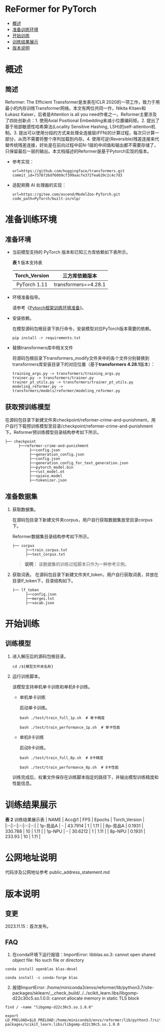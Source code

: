 # ReFormer for PyTorch

-   [概述](概述.md)
-   [准备训练环境](准备训练环境.md)
-   [开始训练](开始训练.md)
-   [训练结果展示](训练结果展示.md)
-   [版本说明](版本说明.md)



# 概述

## 简述

Reformer: The Efficient Transformer是发表在ICLR 2020的一项工作，致力于用最小的内存训练Transformer网络。本文有两位共同一作，Nikita Kitaev和Łukasz Kaiser，后者是Attention is all you need作者之一。Reformer主要涉及了四处创新点：1. 使用Axial Positional Embedding来减小位置编码矩。2. 提出了基于局部敏感性哈希算法(Locality Sensitive Hashing, LSH)的self-attention机制。3. 提出可以使用分段的方式来处理全连接层(FFN)的计算过程，每次只计算一部分，从而不需要将整个序列加载到内存。4. 使用可逆(Reversible)残差连接来代替传统残差连接，好处是在前向过程中前N-1层的中间值和输出都不需要存储了，只保留最后一层的输出。本文档描述的Reformer是基于Pytorch实现的版本。


- 参考实现：

  ```
  url=https://github.com/huggingface/transformers.git
  commit_id=7378726df60b9cf399aacfe372fea629c1c4c7d3
  ```

- 适配昇腾 AI 处理器的实现：

  ```
  url=https://gitee.com/ascend/ModelZoo-PyTorch.git
  code_path=PyTorch/built-in/nlp/
  ```


# 准备训练环境

## 准备环境

- 当前模型支持的 PyTorch 版本和已知三方库依赖如下表所示。

  **表 1**  版本支持表

  | Torch_Version      | 三方库依赖版本                                 |
  | :--------: | :----------------------------------------------------------: |
  | PyTorch 1.11 | transformers==4.28.1 |

  
- 环境准备指导。

  请参考《[Pytorch框架训练环境准备](https://www.hiascend.com/document/detail/zh/ModelZoo/pytorchframework/ptes)》。
  
- 安装依赖。

  在模型源码包根目录下执行命令，安装模型对应PyTorch版本需要的依赖。
  ```
  pip install -r requirements.txt
  ```

- 替换transformers库中相关文件
  
  将源码包根目录下transformers_modify文件夹中的各个文件分别替换到transformers库安装目录下的对应位置（基于**transformers 4.28.1**版本）：
  
  ```shell
  training_args.py -> transformers/training_args.py
  trainer.py -> transformers/trainer.py
  trainer_pt_utils.py -> transformers/trainer_pt_utils.py
  modeling_reformer.py -> transformers/models/reformer/modeling_reformer.py
  ```

## 获取预训练模型
在源码包目录下新建文件夹checkpoint/reformer-crime-and-punishment，用户自行下载预训练模型至目录/checkpoint/reformer-crime-and-punishment下。Reformer预训练模型目录结构参考如下所示。
   ```
   ├── checkpoint
         ├──reformer-crime-and-punishment
              ├──config.json
              ├──generation_config.json
              ├──config.json
              ├──generation_config_for_text_generation.json
              ├──pytorch_model.bin
              ├──rust_model.ot
              ├──spiece.model
              ├──tokenizer.json
   ```

## 准备数据集

1. 获取数据集。

   在源码包目录下新建文件夹corpus，用户自行获取数据集放至目录corpus下。

   Reformer数据集目录结构参考如下所示。

   ```
   ├── corpus
         ├──train_corpus.txt                     
         ├──test_corpus.txt             
   ```

   > **说明：** 
   >该数据集的训练过程脚本只作为一种参考示例。
  
2. 获取词表。
  在源码包目录下新建文件夹lf_token，用户自行获取词表，并放在目录lf_token下，目录结构如下。
   ```
   ├── lf_token
         ├──config.json
         ├──merges.txt
         ├──vocab.json
   ```


# 开始训练

## 训练模型

1. 进入解压后的源码包根目录。

   ```
   cd /${模型文件夹名称}
   ```

2. 运行训练脚本。

   该模型支持单机单卡训练和单机8卡训练。

   - 单机单卡训练

     启动单卡训练。

     ```
     bash ./test/train_full_1p.sh  # 单卡精度
     
     bash ./test/train_performance_1p.sh  # 单卡性能
     ```

   - 单机8卡训练

     启动8卡训练。

     ```
     bash ./test/train_full_8p.sh  # 8卡精度
     
     bash ./test/train_performance_8p.sh  # 8卡性能
     ```

   训练完成后，权重文件保存在训练脚本指定的路径下，并输出模型训练精度和性能信息。

# 训练结果展示

**表 2**  训练结果展示表
| NAME  | Acc@1  | FPS  | Epochs  | Torch_Version |
|:-:|:-:|:-:|:-:|:-:|
| 1p-竞品A  | - | 43.7914  | 1 | 1.11  |
| 8p-竞品A   | 0.1931  | 330.788  | 10  | 1.11  |
| 1p-NPU  | - | 30.6212  | 1 | 1.11  |
| 8p-NPU   | 0.1931  | 233.93  | 10  | 1.11  |

# 公网地址说明

代码涉及公网地址参考 public_address_statement.md

# 版本说明

## 变更

2023.11.15：首次发布。

## FAQ

1. 在conda环境下运行报错：ImportError: libblas.so.3: cannot open shared object file: No such file or directory
```
conda install openblas blas-devel

conda install -c conda-forge blas
```

2. 报错ImportError: /home/miniconda3/envs/reformer/lib/python3.7/site-packages/sklearn/__check_build/../../scikit_learn.libs/libgomp-d22c30c5.so.1.0.0: cannot allocate memory in static TLS block
```
find / -name "libgomp-d22c30c5.so.1.0.0"

export LD_PRELOAD=$LD_PRELOAD:/home/miniconda3/envs/reformer/lib/python3.7/site-packages/scikit_learn.libs/libgomp-d22c30c5.so.1.0.0
```
